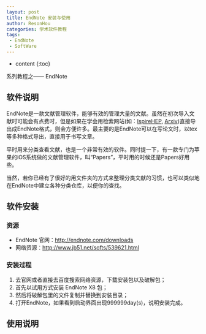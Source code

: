 ```yaml
---
layout: post
title: EndNote 安装与使用
author: ResonHou
categories: 学术软件教程
tags:
 - EndNote
 - SoftWare
---
```


* content
{:toc}

系列教程之—— EndNote
<!-- more -->

## 软件说明
EndNote是一款文献管理软件，能够有效的管理大量的文献。虽然在初次导入文献时可能会有点费时，但是如果在学会用检索网站(如：[IspireHEP](http://ispirehep.net), [Arxiv](https://arxiv.org/list/hep-ph/new))直接导出成EndNote格式，则会方便许多。最主要的是EndNote可以在写论文时，以tex等多种格式导出，直接用于书写文章。

平时用来分类查看文献，也是一个非常有效的软件。同时提一下，有一款专门为苹果的iOS系统做的文献管理软件，叫“Papers”，平时用的时候还是Papers好用些。

当然，若你已经有了很好的用文件夹的方式来整理分类文献的习惯，也可以类似地在EndNote中建立各种分类仓库，以便你的查找。

## 软件安装

### 资源

* EndNote 官网：http://endnote.com/downloads
* 网络资源：http://www.jb51.net/softs/539621.html

### 安装过程

1. 去官网或者直接去百度搜索网络资源，下载安装包以及破解包；
2. 首先以试用方式安装 EndNote X8 包；
3. 然后将破解包里的文件复制并替换到安装目录；
4. 打开EndNote，如果看到启动界面出现999999day(s)，说明安装完成。

## 使用说明
